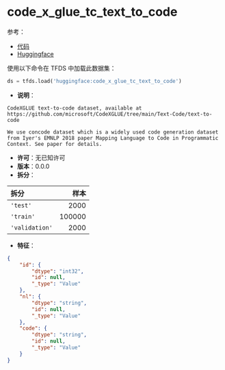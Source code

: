 # code_x_glue_tc_text_to_code

参考：

- [代码](https://github.com/huggingface/datasets/blob/master/datasets/code_x_glue_tc_text_to_code)
- [Huggingface](https://huggingface.co/datasets/code_x_glue_tc_text_to_code)

使用以下命令在 TFDS 中加载此数据集：

```python
ds = tfds.load('huggingface:code_x_glue_tc_text_to_code')
```

- **说明**：

```
CodeXGLUE text-to-code dataset, available at https://github.com/microsoft/CodeXGLUE/tree/main/Text-Code/text-to-code

We use concode dataset which is a widely used code generation dataset from Iyer's EMNLP 2018 paper Mapping Language to Code in Programmatic Context. See paper for details.
```

- **许可**：无已知许可
- **版本**：0.0.0
- **拆分**：

拆分 | 样本
:-- | --:
`'test'` | 2000
`'train'` | 100000
`'validation'` | 2000

- **特征**：

```json
{
    "id": {
        "dtype": "int32",
        "id": null,
        "_type": "Value"
    },
    "nl": {
        "dtype": "string",
        "id": null,
        "_type": "Value"
    },
    "code": {
        "dtype": "string",
        "id": null,
        "_type": "Value"
    }
}
```
